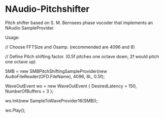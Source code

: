 # NAudio-Pitchshifter

Pitch shifter based on S. M. Bernsees phase vocoder that implements an NAudio SampleProvider.





Usage:




// Choose FFTSize and Osamp. (recommended are 4096 and 8)

// Define Pitch shifting factor. (0.5f pitches one octave down, 2f would pitch one octave up)

SMB = new SMBPitchShiftingSampleProvider(new AudioFileReader(OFD.FileName), 4096, 8L, 0.5f);

WaveOutEvent wo = new WaveOutEvent
{
  DesiredLatency = 150,
  NumberOfBuffers = 3
};

wo.Init(new SampleToWaveProvider16(SMB));

wo.Play();
